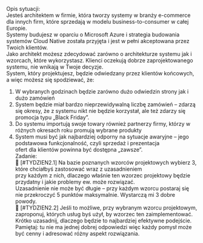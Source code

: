 Opis sytuacji:<br/>
Jesteś architektem w firmie, która tworzy systemy w branży e-commerce dla innych firm, które sprzedają w modelu business-to-consumer w całej Europie.<br/>
Systemy budujesz w oparciu o Microsoft Azure i strategia budowania systemów Cloud Native została przyjęta i jest w pełni akceptowana przez Twoich klientów.<br/>
Jako architekt możesz zdecydować zarówno o architekturze systemu jak i wzorcach, które wykorzystasz. Klienci oczekują dobrze zaprojektowanego systemu, nie wnikają w Twoje decyzje. <br/> 
System, który projektujesz, będzie odwiedzany przez klientów końcowych, a więc możesz się spodziewać, że:<br/>
1)	W wybranych godzinach będzie zarówno dużo odwiedzin strony jak i dużo zamówień<br/>
2)	System będzie miał bardzo nieprzewidywalną liczbę zamówień – zdarzą się okresy, że z systemu nikt nie będzie korzystał, ale też zdarzy się promocja typu „Black Friday”.<br/>
3)	Do systemu importują swoje towary również partnerzy firmy, którzy w różnych okresach roku promują wybrane produkty<br/>
4)	System musi być jak najbardziej odporny na sytuacje awaryjne – jego podstawowa funkcjonalność, czyli sprzedaż i prezentacja<br/>
ofert dla klientów powinna być dostępna „zawsze”.<br/>
Zadanie:<br/>
	[#TYDZIEN2.1]  Na bazie poznanych wzorców projektowych wybierz 3, które chciałbyś zastosować wraz z uzasadnieniem<br/>
przy każdym z nich, dlaczego właśnie ten wzorzec projektowy będzie przydatny i jakie problemy ew. może rozwiązać.<br/>
Uzasadnienie nie może być długie – przy każdym wzorcu postaraj się nie przekroczyć 5 punktów maksymalnie. Wystarczą mi 3 dobre powody.<br/>
	[#TYDZIEN2.2]  Jeśli to możliwe, przy wybranym wzorcu projektowym, zaproponuj, których usług byś użył, by wzorzec ten zaimplementować.<br/>
Krótko uzasadnij, dlaczego będzie to najbardziej efektywne podejście. <br/>
Pamiętaj: tu nie ma jednej dobrej odpowiedzi więc każdy pomysł może być cenny i adresować różny aspekt rozwiązania.

